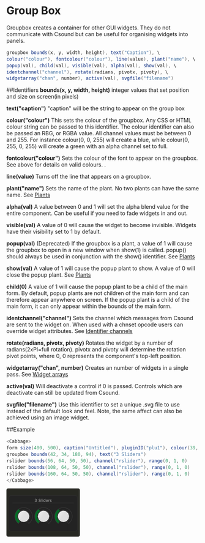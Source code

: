 # Group Box

Groupbox creates a container for other GUI widgets. They do not communicate with Csound but can be useful for organising widgets into panels.

```csharp
groupbox bounds(x, y, width, height), text("Caption"), \
colour("colour"), fontcolour("colour"), line(value), plant("name"), \
popup(val), child(val), visible(val), alpha(val), show(val), \
identchannel("channel"), rotate(radians, pivotx, pivoty), \
widgetarray("chan", number), active(val), svgfile("filename")
```
<!--(End of syntax)/-->

##Identifiers
**bounds(x, y, width, height)** integer values that set position and size on screen(in pixels)

**text("caption")** "caption" will be the string to appear on the group box

**colour("colour")** This sets the colour of the groupbox. Any CSS or HTML colour string can be passed to this identifier. The colour identifier can also be passed an RBG, or RGBA value. All channel values must be between 0 and 255. For instance colour(0, 0, 255) will create a blue, while colour(0, 255, 0, 255) will create a green with an alpha channel set to full.  

**fontcolour("colour")** Sets the colour of the font to appear on the groupbox. See above for details on valid colours. .

**line(value)** Turns off the line that appears on a groupbox. 

**plant("name")** Sets the name of the plant. No two plants can have the same name. See [Plants](./plants.md)

**alpha(val)** A value between 0 and 1 will set the alpha blend value for the entire component. Can be useful if you need to fade widgets in and out. 

**visible(val)** A value of 0 will cause the widget to become invisible. Widgets have their visibility set to 1 by default. 

**popup(val)** (Deprecated) If the groupbox is a plant, a value of 1 will cause the groupbox to open in a new window when show(1) is called. popup() should always be used in conjunction with the show() identifier. See [Plants](./plants.md)

**show(val)** A value of 1 will cause the popup plant to show. A value of 0 will close the popup plant. See [Plants](./plants.md)

**child(0)** A value of 1 will cause the popup plant to be a child of the main form. By default, popup plants are not children of the main form and can therefore appear anywhere on screen. If the popup plant is a child of the main form, it can only appear within the bounds of the main form. 

**identchannel("channel")** Sets the channel which messages from Csound are sent to the widget on. When used with a chnset opcode users can override widget attributes. See [Identifier channels](./identchannels.md)  

**rotate(radians, pivotx, pivoty)** Rotates the widget by a number of radians(2xPI=full rotation). pivotx and pivoty will determine the rotation pivot points, where 0, 0 represents the component's top-left position. 

**widgetarray("chan", number)** Creates an number of widgets in a single pass. See [Widget arrays](./widget_arrays.md)

**active(val)** Will deactivate a control if 0 is passed. Controls which are deactivate can still be updated from Csound.

**svgfile("filename")** Use this identifier to set a unique .svg file to use instead of the default look and feel. Note, the same affect can also be achieved using an image widget. 
<!--(End of identifiers)/-->

##Example
```csharp
<Cabbage>
form size(400, 500), caption("Untitled"), pluginID("plu1"), colour(39, 40, 34)
groupbox bounds(42, 34, 180, 94), text("3 Sliders")
rslider bounds(56, 64, 50, 50), channel("rslider"), range(0, 1, 0)
rslider bounds(108, 64, 50, 50), channel("rslider"), range(0, 1, 0)
rslider bounds(160, 64, 50, 50), channel("rslider"), range(0, 1, 0)
</Cabbage>
```

![](images/groupBoxExample.png)